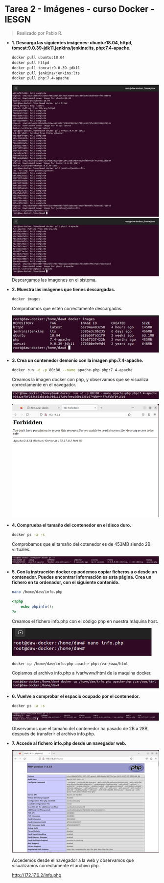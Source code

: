 # Tarea 2 - Imágenes - curso Docker - IESGN
> Realizado por Pablo R.

- **1. Descarga las siguientes imágenes: ubuntu:18.04, httpd, tomcat:9.0.39-jdk11,jenkins/jenkins:lts, php:7.4-apache.**

    ```sh
    docker pull ubuntu:18.04
    docker pull httpd
    docker pull tomcat:9.0.39-jdk11
    docker pull jenkins/jenkins:lts
    docker pull php:7.4-apache
    ```
    ![](assets/ejercicio1.PNG)
    ![](assets/ejercicio1-2.PNG)
    Descargamos las imagenes en el sistema.
   
    
-  **2. Muestra las imágenes que tienes descargadas.**
 
    ```sh
    docker images
    ```
    Comprobamos que estén correctamente descargadas.
    
    ![](assets/ejercicio1-3.PNG)
    
- **3. Crea un contenedor demonio con la imagen php:7.4-apache.**

    ```sh
    docker run -d -p 80:80 --name apache-php php:7.4-apache
    ```
    Creamos la imagen docker con php, y observamos que se visualiza correctamente en el navegador.
    
    ![](assets/ejercicio2-1.PNG)
    
    ![](assets/ejercicio2-2.PNG)
    
- **4. Comprueba el tamaño del contenedor en el disco duro.**
    ```sh
    docker ps -a -s
    ```
    Comprobamos que el tamaño del cotenedor es de 453MB siendo 2B virtuales.
    
    ![](assets/ejercicio4-1.PNG)
     
 - **5. Con la instrucción docker cp podemos copiar ficheros a o desde un contenedor. Puedes encontrar información es esta página. Crea un fichero en tu ordenador, con el siguiente contenido.**
    ```sh
    nano /home/daw/info.php
    ```
    ```php
    <?php
        echo phpinfo();
    ?>
    ```
    Creamos el fichero info.php con el código php en nuestra máquina host.
    
    ![](assets/ejercicio5-php.PNG)
    
    
    ```sh
    docker cp /home/daw/info.php apache-php:/var/www/html
    ```
    Copiamos el archivo info.php a /var/www/html de la maquina docker.
    
    ![](assets/ejercicio5-cp.PNG)
    
- **6. Vuelve a comprobar el espacio ocupado por el contenedor.**
    ```sh
    docker ps -a -s
    ```
    
    ![](assets/ejercicio6-ps.PNG)
    
    Observamos que el tamaño del contenedor ha pasado de 2B a 28B, después de transferir el archivo info.php.
    
- **7. Accede al fichero info.php desde un navegador web.**
    
    ![](assets/ejercicio7-web.PNG)
    
    Accedemos desde el navegador a la web y observamos que visualizamos correctamente el archivo php.
    
    http://172.17.0.2/info.php